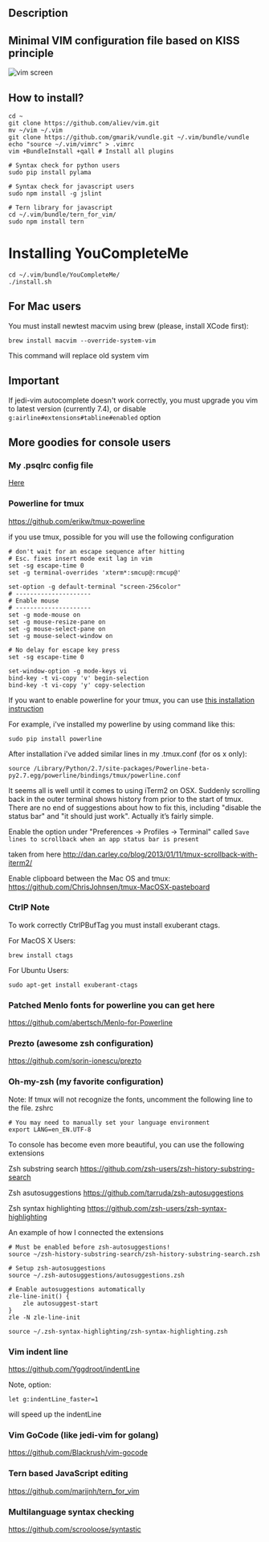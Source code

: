 ## Description

## Minimal VIM configuration file based on KISS principle

![vim screen](https://raw.github.com/aliev/vim/master/screen.png "Vim screen")

## How to install?

```
cd ~
git clone https://github.com/aliev/vim.git
mv ~/vim ~/.vim
git clone https://github.com/gmarik/vundle.git ~/.vim/bundle/vundle
echo "source ~/.vim/vimrc" > .vimrc
vim +BundleInstall +qall # Install all plugins

# Syntax check for python users
sudo pip install pylama

# Syntax check for javascript users
sudo npm install -g jslint

# Tern library for javascript
cd ~/.vim/bundle/tern_for_vim/
sudo npm install tern
```

# Installing YouCompleteMe

```
cd ~/.vim/bundle/YouCompleteMe/
./install.sh
```

## For Mac users

You must install newtest macvim using brew (please, install XCode first):

```
brew install macvim --override-system-vim
```

This command will replace old system vim

## Important

If jedi-vim autocomplete doesn't work correctly, you must upgrade you vim to latest version (currently 7.4), or disable ```g:airline#extensions#tabline#enabled``` option

## More goodies for console users

### My .psqlrc config file

[Here](https://gist.github.com/aliev/a25f0e8cf88fc02ef516)

### Powerline for tmux

https://github.com/erikw/tmux-powerline

if you use tmux, possible for you will use the following configuration

```
# don't wait for an escape sequence after hitting
# Esc. fixes insert mode exit lag in vim
set -sg escape-time 0
set -g terminal-overrides 'xterm*:smcup@:rmcup@'

set-option -g default-terminal "screen-256color"
# ---------------------
# Enable mouse
# ---------------------
set -g mode-mouse on
set -g mouse-resize-pane on
set -g mouse-select-pane on
set -g mouse-select-window on

# No delay for escape key press
set -sg escape-time 0

set-window-option -g mode-keys vi
bind-key -t vi-copy 'v' begin-selection
bind-key -t vi-copy 'y' copy-selection
```

If you want to enable powerline for your tmux, you can use [this installation instruction](http://powerline.readthedocs.org/en/latest/installation.html)

For example, i've installed my powerline by using command like this:

```
sudo pip install powerline
```

After installation i've added similar lines in my .tmux.conf (for os x only):

```
source /Library/Python/2.7/site-packages/Powerline-beta-py2.7.egg/powerline/bindings/tmux/powerline.conf
```

It seems all is well until it comes to using iTerm2 on OSX. Suddenly scrolling
back in the outer terminal shows history from prior to the start of tmux. There
are no end of suggestions about how to fix this, including "disable the status bar"
and "it should just work". Actually it’s fairly simple.

Enable the option under "Preferences -> Profiles -> Terminal" called
``` Save lines to scrollback when an app status bar is present ```

taken from here http://dan.carley.co/blog/2013/01/11/tmux-scrollback-with-iterm2/

Enable clipboard between the Mac OS and tmux: https://github.com/ChrisJohnsen/tmux-MacOSX-pasteboard

### CtrlP Note

To work correctly CtrlPBufTag you must install exuberant ctags.

For MacOS X Users:

```
brew install ctags
```

For Ubuntu Users:

```
sudo apt-get install exuberant-ctags
```

### Patched Menlo fonts for powerline you can get here

https://github.com/abertsch/Menlo-for-Powerline

### Prezto (awesome zsh configuration)

https://github.com/sorin-ionescu/prezto


### Oh-my-zsh (my favorite configuration)

Note: If tmux will not recognize the fonts, uncomment the following line to the file. zshrc

```
# You may need to manually set your language environment
export LANG=en_EN.UTF-8
```

To console has become even more beautiful, you can use the following extensions

Zsh substring search
https://github.com/zsh-users/zsh-history-substring-search

Zsh asutosuggestions
https://github.com/tarruda/zsh-autosuggestions

Zsh syntax highlighting
https://github.com/zsh-users/zsh-syntax-highlighting

An example of how I connected the extensions

```
# Must be enabled before zsh-autosuggestions!
source ~/zsh-history-substring-search/zsh-history-substring-search.zsh

# Setup zsh-autosuggestions
source ~/.zsh-autosuggestions/autosuggestions.zsh

# Enable autosuggestions automatically
zle-line-init() {
    zle autosuggest-start
}
zle -N zle-line-init

source ~/.zsh-syntax-highlighting/zsh-syntax-highlighting.zsh
```

### Vim indent line

https://github.com/Yggdroot/indentLine

Note, option:

```
let g:indentLine_faster=1
```

will speed up the indentLine

### Vim GoCode (like jedi-vim for golang)

https://github.com/Blackrush/vim-gocode

### Tern based JavaScript editing

https://github.com/marijnh/tern_for_vim

### Multilanguage syntax checking

https://github.com/scrooloose/syntastic
